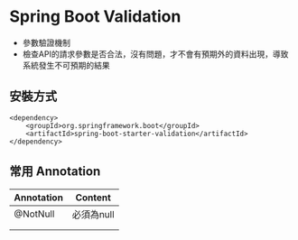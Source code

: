 # Spring Boot Validation
* 參數驗證機制
* 檢查API的請求參數是否合法，沒有問題，才不會有預期外的資料出現，導致系統發生不可預期的結果

## 安裝方式
```
<dependency>
    <groupId>org.springframework.boot</groupId>
    <artifactId>spring-boot-starter-validation</artifactId>
</dependency>
```

## 常用 Annotation
| Annotation  | Content  |
|---          |---       |
|@NotNull     | 必須為null         |
|   |   |
|   |   |